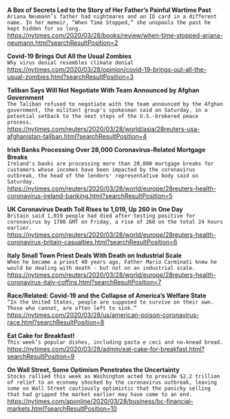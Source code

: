 **A Box of Secrets Led to the Story of Her Father’s Painful Wartime Past**\
`Ariana Neumann’s father had nightmares and an ID card in a different name. In her memoir, “When Time Stopped,” she unspools the past he kept hidden for so long.`\
https://nytimes.com/2020/03/28/books/review/when-time-stopped-ariana-neumann.html?searchResultPosition=2

**Covid-19 Brings Out All the Usual Zombies**\
`Why virus denial resembles climate denial`\
https://nytimes.com/2020/03/28/opinion/covid-19-brings-out-all-the-usual-zombies.html?searchResultPosition=3

**Taliban Says Will Not Negotiate With Team Announced by Afghan Government**\
`The Taliban refused to negotiate with the team announced by the Afghan government, the militant group's spokesman said on Saturday, in a potential setback to the next steps of the U.S.-brokered peace process.`\
https://nytimes.com/reuters/2020/03/28/world/asia/28reuters-usa-afghanistan-taliban.html?searchResultPosition=4

**Irish Banks Processing Over 28,000 Coronavirus-Related Mortgage Breaks**\
`Ireland's banks are processing more than 28,000 mortgage breaks for customers whose incomes have been impacted by the coronavirus outbreak, the head of the lenders' representative body said on Saturday.`\
https://nytimes.com/reuters/2020/03/28/world/europe/28reuters-health-coronavirus-ireland-banking.html?searchResultPosition=5

**UK Coronavirus Death Toll Rises to 1,019, Up 260 in One Day**\
`Britain said 1,019 people had died after testing positive for coronavirus by 1700 GMT on Friday, a rise of 260 on the total 24 hours earlier.`\
https://nytimes.com/reuters/2020/03/28/world/europe/28reuters-health-coronavirus-britain-casualties.html?searchResultPosition=6

**Italy Small Town Priest Deals With Death on Industrial Scale**\
`When he became a priest 40 years ago, Father Mario Carminati knew he would be dealing with death - but not on an industrial scale.`\
https://nytimes.com/reuters/2020/03/28/world/europe/28reuters-health-coronavirus-italy-coffins.html?searchResultPosition=7

**Race/Related: Covid-19 and the Collapse of America’s Welfare State**\
`“In the United States, people are supposed to survive on their own. Those who cannot, are often left to sink.”`\
https://nytimes.com/2020/03/28/us/american-poison-coronavirus-race.html?searchResultPosition=8

**Eat Cake for Breakfast!**\
`This week’s popular dishes, including pasta e ceci and no-knead bread.`\
https://nytimes.com/2020/03/28/admin/eat-cake-for-breakfast.html?searchResultPosition=9

**On Wall Street, Some Optimism Penetrates the Uncertainty**\
`Stocks rallied this week as Washington acted to provide $2.2 trillion of relief to an economy shocked by the coronavirus outbreak, leaving some on Wall Street cautiously optimistic that the panicky selling that had gripped the market earlier may have come to an end. `\
https://nytimes.com/aponline/2020/03/28/business/bc-financial-markets.html?searchResultPosition=10

